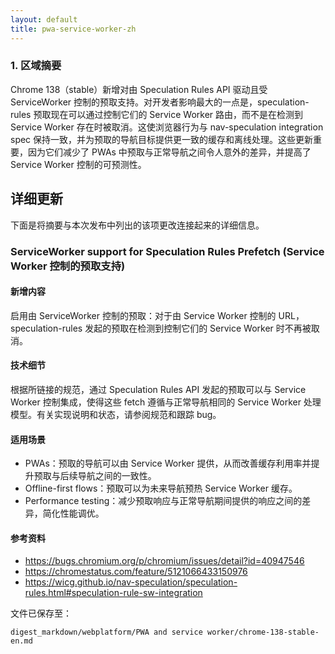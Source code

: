 ```yaml
---
layout: default
title: pwa-service-worker-zh
---
```


### 1. 区域摘要

Chrome 138（stable）新增对由 Speculation Rules API 驱动且受 ServiceWorker 控制的预取支持。对开发者影响最大的一点是，speculation-rules 预取现在可以通过控制它们的 Service Worker 路由，而不是在检测到 Service Worker 存在时被取消。这使浏览器行为与 nav-speculation integration spec 保持一致，并为预取的导航目标提供更一致的缓存和离线处理。这些更新重要，因为它们减少了 PWAs 中预取与正常导航之间令人意外的差异，并提高了 Service Worker 控制的可预测性。

## 详细更新

下面是将摘要与本次发布中列出的该项更改连接起来的详细信息。

### ServiceWorker support for Speculation Rules Prefetch (Service Worker 控制的预取支持)

#### 新增内容
启用由 ServiceWorker 控制的预取：对于由 Service Worker 控制的 URL，speculation-rules 发起的预取在检测到控制它们的 Service Worker 时不再被取消。

#### 技术细节
根据所链接的规范，通过 Speculation Rules API 发起的预取可以与 Service Worker 控制集成，使得这些 fetch 遵循与正常导航相同的 Service Worker 处理模型。有关实现说明和状态，请参阅规范和跟踪 bug。

#### 适用场景
- PWAs：预取的导航可以由 Service Worker 提供，从而改善缓存利用率并提升预取与后续导航之间的一致性。
- Offline-first flows：预取可以为未来导航预热 Service Worker 缓存。
- Performance testing：减少预取响应与正常导航期间提供的响应之间的差异，简化性能调优。

#### 参考资料
- https://bugs.chromium.org/p/chromium/issues/detail?id=40947546
- https://chromestatus.com/feature/5121066433150976
- https://wicg.github.io/nav-speculation/speculation-rules.html#speculation-rule-sw-integration

文件已保存至：
```text
digest_markdown/webplatform/PWA and service worker/chrome-138-stable-en.md
